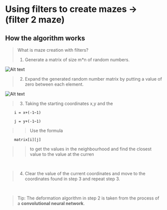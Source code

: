 # Using filters to create mazes -> (filter 2 maze)
How the algorithm works
---
> What is maze creation with filters?
> 1. Generate a matrix of size m*n of random numbers. 

![Alt text](./matrix.png)

> 2. Expand the generated random number matrix by putting a value of zero between each element.

![Alt text](./matrix-T.png)

>> 

> 3. Taking the starting coordinates x,y and the 

        i = x+(-1~1)

        j = y+(-1~1)

>>  Use the formula 

        matrix[i][j]

>> to get the values in the neighbourhood and find the closest value to the value at the curren
<br/> 

> 4. Clear the value of the current coordinates and move to the coordinates found in step 3 and repeat step 3.   
<br/> 

> Tip: The deformation algorithm in step 2 is taken from the process of a **convolutional neural network**.
